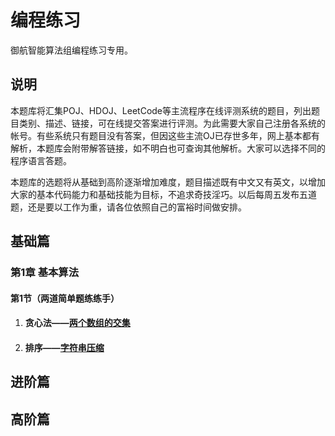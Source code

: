 # 编程练习

御航智能算法组编程练习专用。

## 说明

本题库将汇集POJ、HDOJ、LeetCode等主流程序在线评测系统的题目，列出题目类别、描述、链接，可在线提交答案进行评测。为此需要大家自己注册各系统的帐号。有些系统只有题目没有答案，但因这些主流OJ已存世多年，网上基本都有解析，本题库会附带解答链接，如不明白也可查询其他解析。大家可以选择不同的程序语言答题。

本题库的选题将从基础到高阶逐渐增加难度，题目描述既有中文又有英文，以增加大家的基本代码能力和基础技能为目标，不追求奇技淫巧。以后每周五发布五道题，还是要以工作为重，请各位依照自己的富裕时间做安排。

## 基础篇

### 第1章 基本算法

#### 第1节（两道简单题练练手）

1. #### 贪心法——[两个数组的交集](/docs/两个数组的交集.md)

2. #### 排序——[字符串压缩](/docs/字符串压缩.md)

## 进阶篇

## 高阶篇